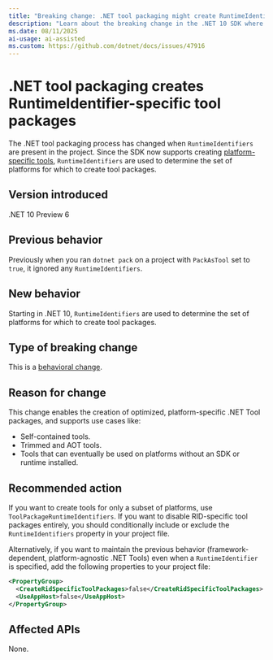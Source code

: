 ```yaml
---
title: "Breaking change: .NET tool packaging might create RuntimeIdentifier-specific tool packages"
description: "Learn about the breaking change in the .NET 10 SDK where .NET tool packaging might use RuntimeIdentifiers to create platform-specific tools"
ms.date: 08/11/2025
ai-usage: ai-assisted
ms.custom: https://github.com/dotnet/docs/issues/47916
---
```


# .NET tool packaging creates RuntimeIdentifier-specific tool packages

The .NET tool packaging process has changed when `RuntimeIdentifiers` are present in the project.
Since the SDK now supports creating [platform-specific tools](https://github.com/dotnet/core/blob/main/release-notes/10.0/preview/preview6/sdk.md#platform-specific-net-tools), `RuntimeIdentifiers` are used to determine the set of platforms for which to create tool packages.

## Version introduced

.NET 10 Preview 6

## Previous behavior

Previously when you ran `dotnet pack` on a project with `PackAsTool` set to `true`, it ignored any `RuntimeIdentifiers`.

## New behavior

Starting in .NET 10, `RuntimeIdentifiers` are used to determine the set of platforms for which to create tool packages.

## Type of breaking change

This is a [behavioral change](../../categories.md#behavioral-change).

## Reason for change

This change enables the creation of optimized, platform-specific .NET Tool packages, and supports use cases like:

- Self-contained tools.
- Trimmed and AOT tools.
- Tools that can eventually be used on platforms without an SDK or runtime installed.

## Recommended action

If you want to create tools for only a subset of platforms, use `ToolPackageRuntimeIdentifiers`. If you want to disable RID-specific tool packages entirely, you should conditionally include or exclude the `RuntimeIdentifiers` property in your project file.

Alternatively, if you want to maintain the previous behavior (framework-dependent, platform-agnostic .NET Tools) even when a `RuntimeIdentifier` is specified, add the following properties to your project file:

```xml
<PropertyGroup>
  <CreateRidSpecificToolPackages>false</CreateRidSpecificToolPackages>
  <UseAppHost>false</UseAppHost>
</PropertyGroup>
```

## Affected APIs

None.
